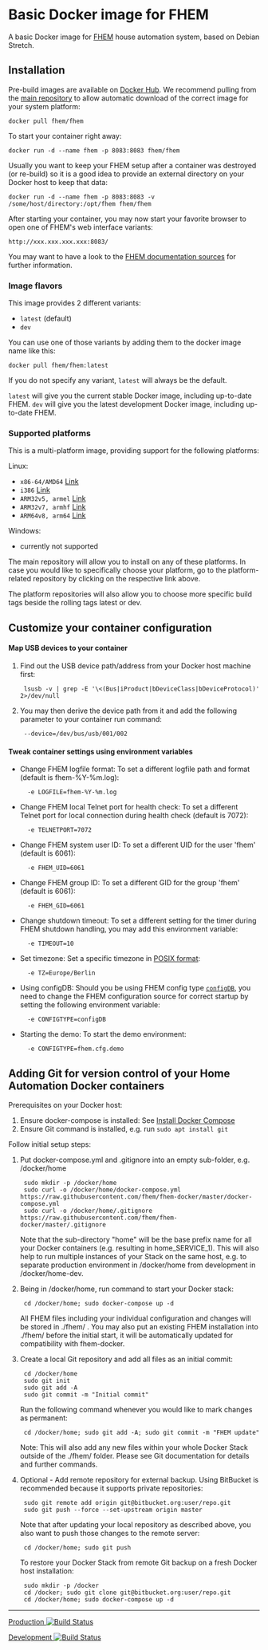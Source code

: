 # Basic Docker image for FHEM
A basic Docker image for [FHEM](https://fhem.de/) house automation system, based on Debian Stretch.


## Installation
Pre-build images are available on [Docker Hub](https://hub.docker.com/r/fhem/).
We recommend pulling from the [main repository](https://hub.docker.com/r/fhem/fhem/) to allow automatic download of the correct image for your system platform:

	docker pull fhem/fhem

To start your container right away:

    docker run -d --name fhem -p 8083:8083 fhem/fhem

Usually you want to keep your FHEM setup after a container was destroyed (or re-build) so it is a good idea to provide an external directory on your Docker host to keep that data:

    docker run -d --name fhem -p 8083:8083 -v /some/host/directory:/opt/fhem fhem/fhem

After starting your container, you may now start your favorite browser to open one of FHEM's web interface variants:

	http://xxx.xxx.xxx.xxx:8083/

You may want to have a look to the [FHEM documentation sources](https://fhem.de/#Documentation) for further information.


### Image flavors
This image provides 2 different variants:

- `latest` (default)
- `dev`

You can use one of those variants by adding them to the docker image name like this:

	docker pull fhem/fhem:latest

If you do not specify any variant, `latest` will always be the default.

`latest` will give you the current stable Docker image, including up-to-date FHEM.
`dev` will give you the latest development Docker image, including up-to-date FHEM.


### Supported platforms
This is a multi-platform image, providing support for the following platforms:


Linux:

- `x86-64/AMD64` [Link](https://hub.docker.com/r/fhem/fhem-amd64_linux/)
- `i386` [Link](https://hub.docker.com/r/fhem/fhem-i386_linux/)
- `ARM32v5, armel` [Link](https://hub.docker.com/r/fhem/fhem-arm32v5_linux/)
- `ARM32v7, armhf` [Link](https://hub.docker.com/r/fhem/fhem-arm32v7_linux/)
- `ARM64v8, arm64` [Link](https://hub.docker.com/r/fhem/fhem-arm64v8_linux/)


Windows:

- currently not supported


The main repository will allow you to install on any of these platforms.
In case you would like to specifically choose your platform, go to the platform-related repository by clicking on the respective link above.

The platform repositories will also allow you to choose more specific build tags beside the rolling tags latest or dev.


## Customize your container configuration


#### Map USB devices to your container
1. Find out the USB device path/address from your Docker host machine first:

		lsusb -v | grep -E '\<(Bus|iProduct|bDeviceClass|bDeviceProtocol)' 2>/dev/null

2. You may then derive the device path from it and add the following parameter to your container run command:

		--device=/dev/bus/usb/001/002


#### Tweak container settings using environment variables

* Change FHEM logfile format:
	To set a different logfile path and format (default is fhem-%Y-%m.log):

		-e LOGFILE=fhem-%Y-%m.log

* Change FHEM local Telnet port for health check:
	To set a different Telnet port for local connection during health check (default is 7072):

		-e TELNETPORT=7072

* Change FHEM system user ID:
	To set a different UID for the user 'fhem' (default is 6061):

		-e FHEM_UID=6061

* Change FHEM group ID:
	To set a different GID for the group 'fhem' (default is 6061):

    	-e FHEM_GID=6061

* Change shutdown timeout:
	To set a different setting for the timer during FHEM shutdown handling, you may add this environment variable:

    	-e TIMEOUT=10

* Set timezone:
	Set a specific timezone in [POSIX format](https://en.wikipedia.org/wiki/List_of_tz_database_time_zones):

    	-e TZ=Europe/Berlin

* Using configDB:
	Should you be using FHEM config type [`configDB`](https://fhem.de/commandref.html#configdb), you need to change the FHEM configuration source for correct startup by setting the following environment variable:

    	-e CONFIGTYPE=configDB

* Starting the demo:
	To start the demo environment:

    	-e CONFIGTYPE=fhem.cfg.demo


## Adding Git for version control of your Home Automation Docker containers

Prerequisites on your Docker host:

1. Ensure docker-compose is installed: See [Install Docker Compose](https://docs.docker.com/compose/install/)
2. Ensure Git command is installed, e.g. run `sudo apt install git`

Follow initial setup steps:

1. Put docker-compose.yml and .gitignore into an empty sub-folder, e.g. /docker/home

		sudo mkdir -p /docker/home
		sudo curl -o /docker/home/docker-compose.yml https://raw.githubusercontent.com/fhem/fhem-docker/master/docker-compose.yml
		sudo curl -o /docker/home/.gitignore https://raw.githubusercontent.com/fhem/fhem-docker/master/.gitignore

	Note that the sub-directory "home" will be the base prefix name for all	your Docker containers (e.g. resulting in home_SERVICE_1). This will also help to run multiple instances of your Stack on the same host, e.g. to separate production environment in /docker/home from development in /docker/home-dev.

2. Being in /docker/home, run command to start your Docker stack:

		cd /docker/home; sudo docker-compose up -d

	All FHEM files including your individual configuration and changes will be stored in ./fhem/ .
	You may also put an existing FHEM installation into ./fhem/ before the initial start, it will be automatically updated for compatibility with fhem-docker.

3. Create a local Git repository and add all files as an initial commit:

		cd /docker/home
		sudo git init
		sudo git add -A
		sudo git commit -m "Initial commit"

	Run the following command whenever you would like to mark changes as permanent:

		cd /docker/home; sudo git add -A; sudo git commit -m "FHEM update"
	
	Note: This will also add any new files within your whole Docker Stack outside of the ./fhem/ folder.
	Please see Git documentation for details and further commands.

4. Optional - Add remote repository for external backup. Using BitBucket is recommended because it supports private repositories:

		sudo git remote add origin git@bitbucket.org:user/repo.git
		sudo git push --force --set-upstream origin master

	Note that after updating your local repository as described above, you also	want to push those changes to the remote server:

		cd /docker/home; sudo git push

	To restore your Docker Stack from remote Git backup on a fresh Docker host installation:

		sudo mkdir -p /docker
		cd /docker; sudo git clone git@bitbucket.org:user/repo.git
		cd /docker/home; sudo docker-compose up -d


___
[Production ![Build Status](https://travis-ci.com/fhem/fhem-docker.svg?branch=master)](https://travis-ci.com/fhem/fhem-docker)

[Development ![Build Status](https://travis-ci.com/fhem/fhem-docker.svg?branch=dev)](https://travis-ci.com/fhem/fhem-docker)
